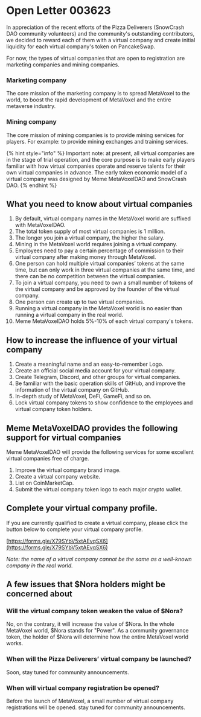 # Open Letter 003623

In appreciation of the recent efforts of the Pizza Deliverers (SnowCrash DAO community volunteers) and the community's outstanding contributors, we decided to reward each of them with a virtual company and create initial liquidity for each virtual company's token on PancakeSwap.

For now, the types of virtual companies that are open to registration are marketing companies and mining companies.

### Marketing company

The core mission of the marketing company is to spread MetaVoxel to the world, to boost the rapid development of MetaVoxel and the entire metaverse industry.

### Mining company

The core mission of mining companies is to provide mining services for players. For example: to provide mining exchanges and training services.

{% hint style="info" %}
Important note: at present, all virtual companies are in the stage of trial operation, and the core purpose is to make early players familiar with how virtual companies operate and reserve talents for their own virtual companies in advance. The early token economic model of a virtual company was designed by Meme MetaVoxelDAO and SnowCrash DAO.
{% endhint %}

## What you need to know about virtual companies

1. By default, virtual company names in the MetaVoxel world are suffixed with MetaVoxelDAO.
2. The total token supply of most virtual companies is 1 million.
3. The longer you join a virtual company, the higher the salary.
4. Mining in the MetaVoxel world requires joining a virtual company.
5. Employees need to pay a certain percentage of commission to their virtual company after making money through MetaVoxel.
6. One person can hold multiple virtual companies’ tokens at the same time, but can only work in three virtual companies at the same time, and there can be no competition between the virtual companies.
7. To join a virtual company, you need to own a small number of tokens of the virtual company and be approved by the founder of the virtual company.
8. One person can create up to two virtual companies.
9. Running a virtual company in the MetaVoxel world is no easier than running a virtual company in the real world.
10. Meme MetaVoxelDAO holds 5%-10% of each virtual company's tokens.

## How to increase the influence of your virtual company

1. Create a meaningful name and an easy-to-remember Logo.
2. Create an official social media account for your virtual company.
3. Create Telegram, Discord, and other groups for virtual companies.
4. Be familiar with the basic operation skills of GitHub, and improve the information of the virtual company on GitHub.
5. In-depth study of MetaVoxel, DeFi, GameFi, and so on.
6. Lock virtual company tokens to show confidence to the employees and virtual company token holders.

## Meme MetaVoxelDAO provides the following support for virtual companies

Meme MetaVoxelDAO will provide the following services for some excellent virtual companies free of charge.

1. Improve the virtual company brand image.
2. Create a virtual company website.
3. List on CoinMarketCap.
4. Submit the virtual company token logo to each major crypto wallet.

## Complete your virtual company profile.

If you are currently qualified to create a virtual company, please click the button below to complete your virtual company profile.

[https://forms.gle/X79SYbV5xtAEvqSX6](https://forms.gle/X79SYbV5xtAEvqSX6)

_Note: the name of a virtual company cannot be the same as a well-known company in the real world._

## A few issues that $Nora holders might be concerned about

### Will the virtual company token weaken the value of $Nora?

No, on the contrary, it will increase the value of $Nora. In the whole MetaVoxel world, $Nora stands for "Power". As a community governance token, the holder of $Nora will determine how the entire MetaVoxel world works.

### When will the Pizza Deliverers’ virtual company be launched?

Soon, stay tuned for community announcements.

### When will virtual company registration be opened?

Before the launch of MetaVoxel, a small number of virtual company registrations will be opened. stay tuned for community announcements.
